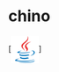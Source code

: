 # chino

[<img align="center" alt="Java" width="50px" src="https://raw.githubusercontent.com/devicons/devicon/master/icons/java/java-original.svg" />]
